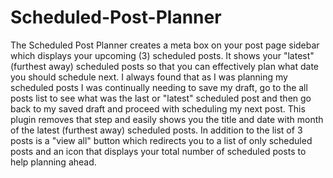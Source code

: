 # Scheduled-Post-Planner
The Scheduled Post Planner creates a meta box on your post page sidebar which displays your upcoming (3) scheduled posts. It shows your "latest" (furthest away) scheduled posts so that you can effectively plan what date you should schedule next. I always found that as I was planning my scheduled posts I was continually needing to save my draft, go to the all posts list to see what was the last or "latest" scheduled post and then go back to my saved draft and proceed with scheduling my next post. This plugin removes that step and easily shows you the title and date with month of the latest (furthest away) scheduled posts. In addition to the list of 3 posts is a "view all" button which redirects you to a list of only scheduled posts and an icon that displays your total number of scheduled posts to help planning ahead.
